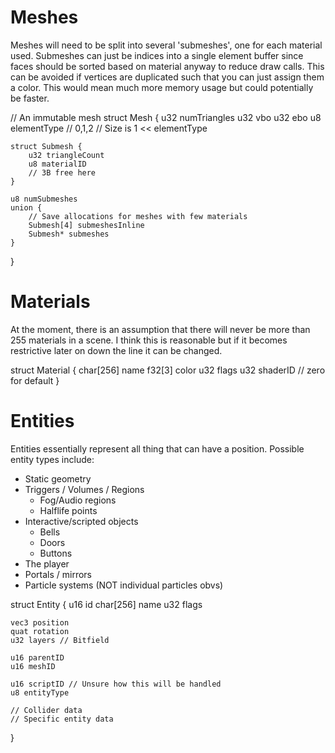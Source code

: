 Meshes
======
Meshes will need to be split into several 'submeshes', one for each material used.
Submeshes can just be indices into a single element buffer since faces
should be sorted based on material anyway to reduce draw calls.
This can be avoided if vertices are duplicated such that you can just assign them a color.
This would mean much more memory usage but could potentially be faster.

// An immutable mesh
struct Mesh {
	u32 numTriangles
	u32 vbo
	u32 ebo
	u8 elementType // 0,1,2
	// Size is 1 << elementType

	struct Submesh {
		u32 triangleCount
		u8 materialID
		// 3B free here
	}

	u8 numSubmeshes
	union {
		// Save allocations for meshes with few materials
		Submesh[4] submeshesInline
		Submesh* submeshes
	}
}

Materials
=========
At the moment, there is an assumption that there will never be more than 255 materials in a scene.
I think this is reasonable but if it becomes restrictive later on down the line it can be changed.

struct Material {
	char[256] name
	f32[3] color
	u32 flags
	u32 shaderID // zero for default
}


Entities
========
Entities essentially represent all thing that can have a position.
Possible entity types include:
- Static geometry
- Triggers / Volumes / Regions
	- Fog/Audio regions
	- Halflife points
- Interactive/scripted objects
	- Bells
	- Doors
	- Buttons
- The player
- Portals / mirrors
- Particle systems (NOT individual particles obvs)

struct Entity {
	u16 id
	char[256] name
	u32 flags

	vec3 position
	quat rotation
	u32 layers // Bitfield

	u16 parentID
	u16 meshID

	u16 scriptID // Unsure how this will be handled
	u8 entityType

	// Collider data
	// Specific entity data
}